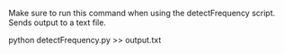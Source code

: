 Make sure to run this command when using the detectFrequency script.
Sends output to a text file.

python detectFrequency.py >> output.txt